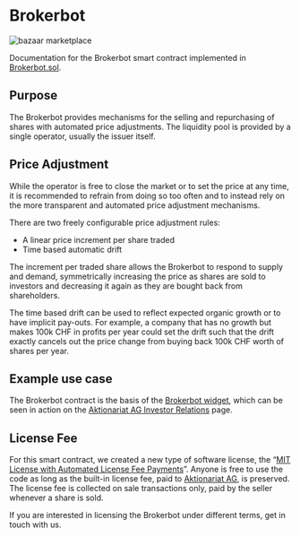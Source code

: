 # Brokerbot

![bazaar marketplace](https://hub.aktionariat.com/images/contracts/bazaar.jpg)

Documentation for the Brokerbot smart contract implemented in [Brokerbot.sol](../src/shares/Brokerbot.sol).

## Purpose

The Brokerbot provides mechanisms for the selling and repurchasing of shares with automated price adjustments. The liquidity pool is provided by a single operator, usually the issuer itself.

## Price Adjustment

While the operator is free to close the market or to set the price at any time, it is recommended to refrain from doing so too often and to instead rely on the more transparent and automated price adjustment mechanisms.

There are two freely configurable price adjustment rules:

* A linear price increment per share traded
* Time based automatic drift

The increment per traded share allows the Brokerbot to respond to supply and demand, symmetrically increasing the price as shares are sold to investors and decreasing it again as they are bought back from shareholders.

The time based drift can be used to reflect expected organic growth or to have implicit pay-outs. For example, a company that has no growth but makes 100k CHF in profits per year could set the drift such that the drift exactly cancels out the price change from buying back 100k CHF worth of shares per year.

## Example use case

The Brokerbot contract is the basis of the [Brokerbot widget](https://aktionariat.com/brokerbot.html), which can be seen in action on the [Aktionariat AG Investor Relations](https://aktionariat.com/investors.html#brokerbot) page.

## License Fee

For this smart contract, we created a new type of software license, the “[MIT License with Automated License Fee Payments](https://github.com/aktionariat/contracts/blob/master/LICENSE)”. Anyone is free to use the code as long as the built-in license fee, paid to [Aktionariat AG](https://aktionariat.com/), is preserved. The license fee is collected on sale transactions only, paid by the seller whenever a share is sold.

If you are interested in licensing the Brokerbot under different terms, get in touch with us.
